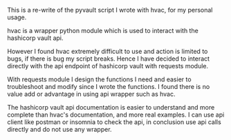 This is a re-write of the pyvault script I wrote with hvac, for my personal usage.

hvac is a wrapper python module which is used to interact with the hashicorp vault api.

However I found hvac extremely difficult to use and action is limited to bugs, if there is bug my script breaks.
Hence I have decided to interact directly with the api endpoint of hashicorp vault with requests module.

With requests module I design the functions I need and easier to troubleshoot and modify since I wrote the functions.
I found there is no value add or advantage in using api wrapper such as hvac.

The hashicorp vault api documentation is easier to understand and more complete than hvac's documentation, and more real examples.
I can use api client like postman or insomnia to check the api, in conclusion use api calls directly and do not use any wrapper.